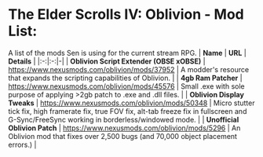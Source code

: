 # The Elder Scrolls IV: Oblivion - Mod List:
A list of the mods Sen is using for the current stream RPG.
| **Name** | **URL** | **Details** |
|:-:|:-:|-|
| **Oblivion Script Extender (OBSE xOBSE)** | https://www.nexusmods.com/oblivion/mods/37952 | A modder's resource that expands the scripting capabilities of Oblivion. |
| **4gb Ram Patcher** | https://www.nexusmods.com/oblivion/mods/45576 | Small .exe with sole purpose of applying >2gb patch to .exe and .dll files. |
| **Oblivion Display Tweaks** | https://www.nexusmods.com/oblivion/mods/50348 | Micro stutter tick fix, high framerate fix, true FOV fix, alt-tab freeze fix in fullscreen and G-Sync/FreeSync working in borderless/windowed mode. |
| **Unofficial Oblivion Patch** | https://www.nexusmods.com/oblivion/mods/5296 | An Oblivion mod that fixes over 2,500 bugs (and 70,000 object placement errors.) |
